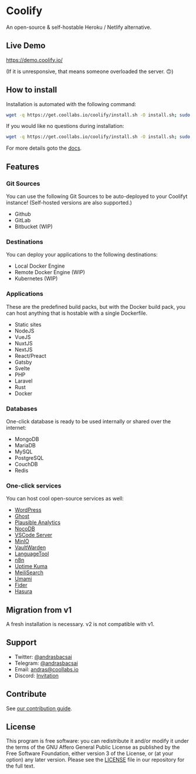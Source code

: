 # Coolify

An open-source & self-hostable Heroku / Netlify alternative.

## Live Demo

https://demo.coolify.io/

(If it is unresponsive, that means someone overloaded the server. 🙃)

## How to install

Installation is automated with the following command:

```bash
wget -q https://get.coollabs.io/coolify/install.sh -O install.sh; sudo bash ./install.sh
```

If you would like no questions during installation:

```bash
wget -q https://get.coollabs.io/coolify/install.sh -O install.sh; sudo bash ./install.sh -f
```

For more details goto the [docs](https://docs.coollabs.io/coolify/installation).

## Features

### Git Sources

You can use the following Git Sources to be auto-deployed to your Coolifyt instance! (Self-hosted versions are also supported.)

- Github
- GitLab
- Bitbucket (WIP)

### Destinations

You can deploy your applications to the following destinations:

- Local Docker Engine
- Remote Docker Engine (WIP)
- Kubernetes (WIP)

### Applications

These are the predefined build packs, but with the Docker build pack, you can host anything that is hostable with a single Dockerfile.

- Static sites
- NodeJS
- VueJS
- NuxtJS
- NextJS
- React/Preact
- Gatsby
- Svelte
- PHP
- Laravel
- Rust
- Docker

### Databases

One-click database is ready to be used internally or shared over the internet:

- MongoDB
- MariaDB
- MySQL
- PostgreSQL
- CouchDB
- Redis

### One-click services

You can host cool open-source services as well:

- [WordPress](https://wordpress.org)
- [Ghost](https://ghost.org)
- [Plausible Analytics](https://plausible.io)
- [NocoDB](https://nocodb.com)
- [VSCode Server](https://github.com/cdr/code-server)
- [MinIO](https://min.io)
- [VaultWarden](https://github.com/dani-garcia/vaultwarden)
- [LanguageTool](https://languagetool.org)
- [n8n](https://n8n.io)
- [Uptime Kuma](https://github.com/louislam/uptime-kuma)
- [MeiliSearch](https://github.com/meilisearch/meilisearch)
- [Umami](https://github.com/mikecao/umami)
- [Fider](https://fider.io)
- [Hasura](https://hasura.io)

## Migration from v1

A fresh installation is necessary. v2 is not compatible with v1.

## Support

- Twitter: [@andrasbacsai](https://twitter.com/andrasbacsai)
- Telegram: [@andrasbacsai](https://t.me/andrasbacsai)
- Email: [andras@coollabs.io](mailto:andras@coollabs.io)
- Discord: [Invitation](https://discord.gg/xhBCC7eGKw)

## Contribute

See [our contribution guide](./CONTRIBUTING.md).

## License

This program is free software: you can redistribute it and/or modify it under the terms of the GNU Affero General Public License as published by the Free Software Foundation, either version 3 of the License, or (at your option) any later version. Please see the [LICENSE](/LICENSE) file in our repository for the full text.
